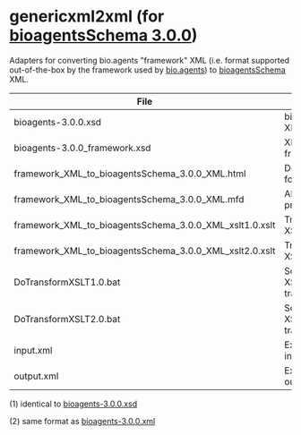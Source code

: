 # genericxml2xml (for [bioagentsSchema 3.0.0](https://github.com/bio-agents/bioagentsSchema/tree/master/versions/bioagents-3.0.0))
Adapters for converting bio.agents "framework" XML (i.e. format supported out-of-the-box by the framework used by [bio.agents](https://bio.agents)) to [bioagentsSchema](https://github.com/bio-agents/bioagentsSchema/) XML.

File | Description
---- | -----------
bioagents-3.0.0.xsd | bioagentsSchema XML Schema (1)
bioagents-3.0.0_framework.xsd | XML Schema for framework XML
framework_XML_to_bioagentsSchema_3.0.0_XML.html | Documentation for transform
framework_XML_to_bioagentsSchema_3.0.0_XML.mfd | Altova MapForce project file
framework_XML_to_bioagentsSchema_3.0.0_XML_xslt1.0.xslt | Transform in XSLT 1.0 
framework_XML_to_bioagentsSchema_3.0.0_XML_xslt2.0.xslt | Transform in XSLT 2.0 
DoTransformXSLT1.0.bat | Script for running XSLT 1.0 transform
DoTransformXSLT2.0.bat | Script for running XSLT 2.0 transform
input.xml | Example script input 
output.xml | Example script output (2)

(1) identical to [bioagents-3.0.0.xsd](https://github.com/bio-agents/bioagentsSchema/blob/master/versions/bioagents-3.0.0/bioagents-3.0.0.xsd)

(2) same format as [bioagents-3.0.0.xml](https://github.com/bio-agents/bioagentsSchema/blob/master/versions/bioagents-3.0.0/example_files/bioagents-3.0.0.xml)